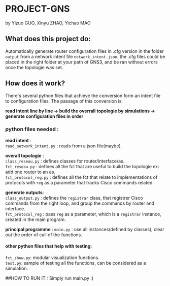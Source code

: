 # PROJECT-GNS  
by Yizuo GUO, Xinyu ZHAO, Yichao MAO  
## What does this project do:   

Automatically generate router configuration files in .cfg version in the folder ```output``` from a network intent file ```network_intent.json```. the .cfg files could be placed in the right folder at your path of GNS3, and be ran without errors once the topologie was set.   

## How does it work?  
There's several python files that achieve the conversion form an intent file to configuration files. The passage of this conversion is:  

**read intent line by line -> build the overrall topologie by simulations -> generate configuration files in order**  

### python files needed :  

**read intent** :  
```read_network_intent.py``` : reads from a json file(maybe).  

**overall topologie** :  
```class_reseau.py``` : defines classes for router/interface/as.  
```fct_reseau.py``` : defines all the fct that are useful to build the topologie ex: add one router to an as.  
```fct_protocol_reg.py``` : defines all the fct that relate to implementations of protocols with ```reg``` as a parameter that tracks Cisco commands related.     

**generate outputs**:    
```class_output.py``` : defines the ```registrar``` class, that registrer Cisco commands from the right loop, and group the commands by router and interface.   
```fct_protocol_reg``` :  pass ```reg``` as a parameter, which is a ```registrar``` instance, created in the main program.  

**principal programme** : ```main.py``` : use all instances(defined by classes), clear out the order of call of the functions.    

#### other python files that help with testing:  
```fct_show.py```: modular visualization functions.  
```test.py```: sample of testing all the functions, can be considered as a simulation. 

##HOW TO RUN IT : Simply run main.py :)
